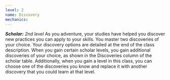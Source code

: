 ```yaml
---
level: 2
name: Discovery
mechanics:
---
```

_**Scholar:** 2nd level_
As you adventure, your studies have helped you discover new practices you can apply to your skills. You master two discoveries of your choice. Your discovery options are detailed at the end of the class description. When you gain certain scholar levels, you gain additional discoveries of your choice, as shown in the Discoveries column of the scholar table.
Additionally, when you gain a level in this class, you can choose one of the discoveries you know and replace it with another discovery that you could learn at that level.